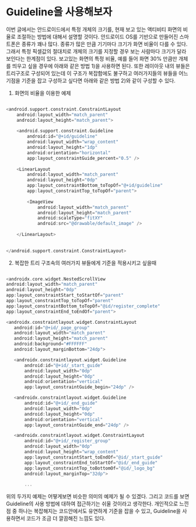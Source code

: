 # Guideline을 사용해보자


이번 글에서는 안드로이드에서 특정 개체의 크기를, 현재 보고 있는 액티비티 화면의 비율로 조절하는 방법에 대해서 설명할 것이다. 안드로이드 OS를 기반으로 만들어진 스마트폰은 종류가 꽤나 많다. 종류가 많은 만큼 기기마다 크기가 화면 비율이 다를 수 있다. 그래서 특정 픽셀값의 절대치로 개체의 크기를 지정할 경우 보는 사람마다 크기가 달라보인다는 한계점이 있다. 보고있는 화면의 특정 비율, 예를 들어 화면 30% 만큼만 개체를 띄우고 싶을 경우에 아래와 같은 방법 1)을 사용하면 된다. 또한 레이아웃 내의 뷰들은 트리구조로 구성되어 있는데 이 구조가 복잡함에도 불구하고 여러가지들의 뷰들을 어느 기점을 기준을 잡고 구성하고 싶다면 아래와 같은 방법 2)와 같이 구성할 수 있다. 


1) 화면의 비율을 이용한 예제


```kotlin

<android.support.constraint.ConstraintLayout
    android:layout_width="match_parent"
    android:layout_height="match_parent">
 
    <android.support.constraint.Guideline
        android:id="@+id/guideline"
        android:layout_width="wrap_content"
        android:layout_height="1dp"
        android:orientation="horizontal"
        app:layout_constraintGuide_percent="0.5" />
 
    <LinearLayout
        android:layout_width="match_parent"
        android:layout_height="0dp"
        app:layout_constraintBottom_toTopOf="@+id/guideline"
        app:layout_constraintTop_toTopOf="parent">
 
        <ImageView
            android:layout_width="match_parent"
            android:layout_height="match_parent"
            android:scaleType="fitXY"
            android:src="@drawable/default_image" />
 
    </LinearLayout>
 
 
</android.support.constraint.ConstraintLayout>

```

2) 복잡한 트리 구조속의 여러가지 뷰들에게 기준을 적용시키고 싶을때


 ```kotlin

<androidx.core.widget.NestedScrollView
android:layout_width="match_parent"
android:layout_height="0dp"
app:layout_constraintStart_toStartOf="parent"
app:layout_constraintTop_toTopOf="parent"
app:layout_constraintBottom_toTopOf="@id/register_complete"
app:layout_constraintEnd_toEndOf="parent">

<androidx.constraintlayout.widget.ConstraintLayout
    android:id="@+id/_page_group"
    android:layout_width="match_parent"
    android:layout_height="match_parent"
    android:background="#FFFFFF"
    android:layout_marginBottom="24dp">

    <androidx.constraintlayout.widget.Guideline
        android:id="@+id/_start_guide"
        android:layout_width="0dp"
        android:layout_height="0dp"
        android:orientation="vertical"
        app:layout_constraintGuide_begin="24dp" />

    <androidx.constraintlayout.widget.Guideline
        android:id="@+id/_end_guide"
        android:layout_width="0dp"
        android:layout_height="0dp"
        android:orientation="vertical"
        app:layout_constraintGuide_end="24dp" />

    <androidx.constraintlayout.widget.ConstraintLayout
        android:id="@+id/_register_group"
        android:layout_width="0dp"
        android:layout_height="wrap_content"
        app:layout_constraintStart_toEndOf="@id/_start_guide"
        app:layout_constraintEnd_toStartOf="@id/_end_guide"
        app:layout_constraintTop_toBottomOf="@id/_logo_bg"
        android:layout_marginTop="32dp">
        
        ...
```

위의 두가지 예제는 어떻게보면 비슷한 의미의 예제가 될 수 있겠다. 그리고 코드를 보면 Guideline의 사용 방법에 대하여 접근하기는 쉬울 것이라고 생각한다. 개인적으로 느낀점 중 하나는 복잡해지는 코드안에서도 유연하게 기준을 잡을 수 있고, Guideline을 사용하면서 코드가 조금 더 깔끔해진 느낌도 있다.
